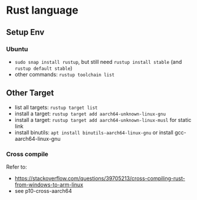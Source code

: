 # Rust language


## Setup Env

### Ubuntu

 - `sudo snap install rustup`, but still need `rustup install stable` (and `rustup default stable`)
 - other commands: `rustup toolchain list`


## Other Target

 - list all targets: `rustup target list`
 - install a target: `rustup target add aarch64-unknown-linux-gnu`
 - install a target: `rustup target add aarch64-unknown-linux-musl` for static link
 - install binutils: `apt install binutils-aarch64-linux-gnu` or install gcc-aarch64-linux-gnu

### Cross compile

Refer to:
 - https://stackoverflow.com/questions/39705213/cross-compiling-rust-from-windows-to-arm-linux
 - see p10-cross-aarch64


